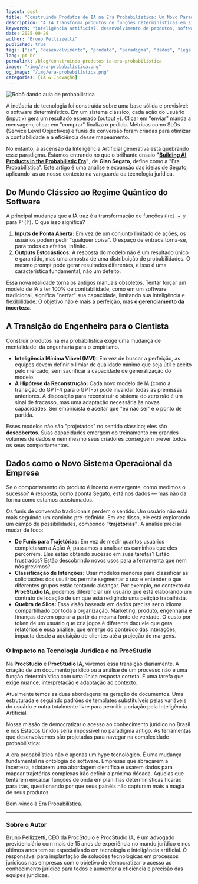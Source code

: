 ```yaml
---
layout: post
title: "Construindo Produtos de IA na Era Probabilística: Um Novo Paradigma para a Tecnologia"
description: "A IA transforma produtos de funções determinísticas em sistemas probabilísticos. Analisamos como isso impacta o desenvolvimento, a gestão e a estratégia de empresas de tecnologia, com base no ensaio de Gian Segato."
keywords: "inteligência artificial, desenvolvimento de produtos, software, era probabilística, machine learning, gestão de dados, LLMs, legal tech, ProcStudio IA"
date: 2025-09-29
author: "Bruno Pellizzetti"
published: true
tags: ["ia", "desenvolvimento", "produto", "paradigma", "dados", "legaltech"]
lang: pt-br
permalink: /blog/construindo-produtos-ia-era-probabilistica
image: "/img/era-probabilística.png"
og_image: "/img/era-probabilística.png"
categories: [IA & Inovação]
---
```


![Robô dando aula de probabilistica](/img/era-probabilística.png)

A indústria de tecnologia foi construída sobre uma base sólida e previsível: o software determinístico. Em um sistema clássico, cada ação do usuário (input `x`) gera um resultado esperado (output `y`). Clicar em "enviar" manda a mensagem; clicar em "comprar" finaliza o pedido. Métricas como SLOs (Service Level Objectives) e funis de conversão foram criadas para otimizar a confiabilidade e a eficiência desse mapeamento.

No entanto, a ascensão da Inteligência Artificial generativa está quebrando esse paradigma. Estamos entrando no que o brilhante ensaio **"[Building AI Products in the Probabilistic Era](https://giansegato.com/essays/probabilistic-era)"**, de **Gian Segato**, define como a "Era Probabilística". Este artigo é uma análise e expansão das ideias de Segato, aplicando-as ao nosso contexto na vanguarda da tecnologia jurídica.

## Do Mundo Clássico ao Regime Quântico do Software

A principal mudança que a IA traz é a transformação de funções `F(x) → y` para `F'(?)`. O que isso significa?

1. **Inputs de Ponta Aberta:** Em vez de um conjunto limitado de ações, os usuários podem pedir "qualquer coisa". O espaço de entrada torna-se, para todos os efeitos, infinito.
2. **Outputs Estocásticos:** A resposta do modelo não é um resultado único e garantido, mas uma amostra de uma distribuição de probabilidades. O mesmo prompt pode gerar resultados diferentes, e isso é uma característica fundamental, não um defeito.

Essa nova realidade torna os antigos manuais obsoletos. Tentar forçar um modelo de IA a ter 100% de confiabilidade, como em um software tradicional, significa "nerfar" sua capacidade, limitando sua inteligência e flexibilidade. O objetivo não é mais a perfeição, mas **o gerenciamento da incerteza**.

## A Transição do Engenheiro para o Cientista

Construir produtos na era probabilística exige uma mudança de mentalidade: da engenharia para o empirismo.

- **Inteligência Mínima Viável (MVI):** Em vez de buscar a perfeição, as equipes devem definir o limiar de qualidade mínimo que seja útil e aceito pelo mercado, sem sacrificar a capacidade de generalização do modelo.
- **A Hipótese da Reconstrução:** Cada novo modelo de IA (como a transição do GPT-4 para o GPT-5) pode invalidar todas as premissas anteriores. A disposição para reconstruir o sistema do zero não é um sinal de fracasso, mas uma adaptação necessária às novas capacidades. Ser empiricista é aceitar que "eu não sei" é o ponto de partida.

Esses modelos não são "projetados" no sentido clássico; eles são **descobertos**. Suas capacidades emergem do treinamento em grandes volumes de dados e nem mesmo seus criadores conseguem prever todos os seus comportamentos.

## Dados como o Novo Sistema Operacional da Empresa

Se o comportamento do produto é incerto e emergente, como medimos o sucesso? A resposta, como aponta Segato, está nos dados — mas não da forma como estamos acostumados.

Os funis de conversão tradicionais perdem o sentido. Um usuário não está mais seguindo um caminho pré-definido. Em vez disso, ele está explorando um campo de possibilidades, compondo **"trajetórias"**. A análise precisa mudar de foco:

- **De Funis para Trajetórias:** Em vez de medir quantos usuários completaram a Ação A, passamos a analisar os caminhos que eles percorrem. Eles estão obtendo sucesso em suas tarefas? Estão frustrados? Estão descobrindo novos usos para a ferramenta que nem nós previmos?
- **Classificação de Intenções:** Usar modelos menores para classificar as solicitações dos usuários permite segmentar o uso e entender o que diferentes grupos estão tentando alcançar. Por exemplo, no contexto da **ProcStudio IA**, podemos diferenciar um usuário que está elaborando um contrato de locação de um que está redigindo uma petição trabalhista.
- **Quebra de Silos:** Essa visão baseada em dados precisa ser o idioma compartilhado por toda a organização. Marketing, produto, engenharia e finanças devem operar a partir da mesma fonte de verdade. O custo por token de um usuário que cria jogos é diferente daquele que gera relatórios e essa análise, que emerge do conteúdo das interações, impacta desde a aquisição de clientes até a projeção de margens.

### O Impacto na Tecnologia Jurídica e na ProcStudio

Na **ProcStudio** e **ProcStudio IA**, vivemos essa transição diariamente. A criação de um documento jurídico ou a análise de um processo não é uma função determinística com uma única resposta correta. É uma tarefa que exige nuance, interpretação e adaptação ao contexto.

Atualmente temos as duas abordagens na geração de documentos. Uma estruturada e seguindo padrões de templates substituíveis pelas variáveis do usuário e outra totalmente livre para permitir a criação pela Inteligência Artificial. 

Nossa missão de democratizar o acesso ao conhecimento jurídico no Brasil e nos Estados Unidos seria impossível no paradigma antigo. As ferramentas que desenvolvemos são projetadas para navegar na complexidade probabilística:

A era probabilística não é apenas um hype tecnológico. É uma mudança fundamental na ontologia do software. Empresas que abraçarem a incerteza, adotarem uma abordagem científica e usarem dados para mapear trajetórias complexas irão definir a próxima década. Aquelas que tentarem encaixar funções de onda em planilhas determinísticas ficarão para trás, questionando por que seus painéis não capturam mais a magia de seus produtos.

Bem-vindo à Era Probabilística.

---
### Sobre o Autor
Bruno Pellizzetti, CEO da ProcStduio e ProcStudio IA, é um advogado previdenciário com mais de 15 anos de experiência no mundo jurídico e nos últimos anos tem se especializado em tecnologia e inteligência artificial. O responsável para implantação de soluções tecnológicas em processos jurídicos nas empresas com o objetivo de democratizar o acesso ao conhecimento jurídico para todos e aumentar a eficiência e precisão das equipes jurídicas.